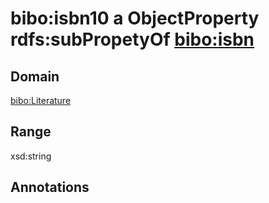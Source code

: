 # bibo:isbn10 a ObjectProperty rdfs:subPropetyOf [bibo:isbn](/ontology/bibo/isbn)

## Domain

[bibo:Literature](/ontology/bibo/Literature)

## Range

xsd:string

## Annotations


